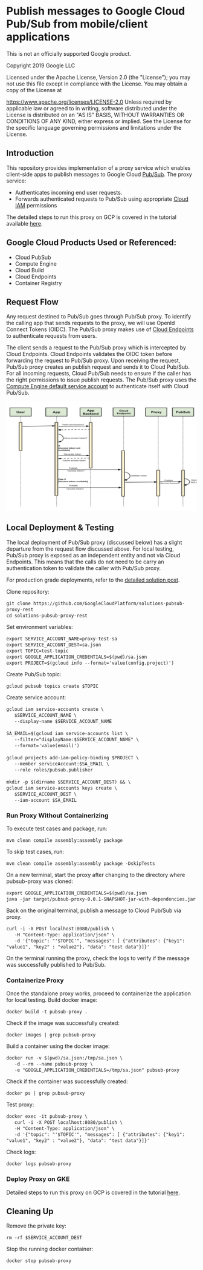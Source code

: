 # Publish messages to Google Cloud Pub/Sub from mobile/client applications

This is not an officially supported Google product.

Copyright 2019 Google LLC

Licensed under the Apache License, Version 2.0 (the "License"); you may not use this file except in compliance with the License. You may obtain a copy of the License at

https://www.apache.org/licenses/LICENSE-2.0
Unless required by applicable law or agreed to in writing, software distributed under the License is distributed on an "AS IS" BASIS, WITHOUT WARRANTIES OR CONDITIONS OF ANY KIND, either express or implied. See the License for the specific language governing permissions and limitations under the License.

## Introduction
This repository provides implementation of a proxy service which enables client-side apps to publish messages to Google Cloud [Pub/Sub](https://cloud.google.com/pubsub/docs/overview). The proxy service:
- Authenticates incoming end user requests. 
- Forwards authenticated requests to Pub/Sub using appropriate [Cloud IAM](https://cloud.google.com/iam/docs/overview) permissions

The detailed steps to run this proxy on GCP is covered in the tutorial available [here]().

## Google Cloud Products Used or Referenced:
- Cloud PubSub
- Compute Engine
- Cloud Build 
- Cloud Endpoints
- Container Registry

## Request Flow
Any request destined to Pub/Sub goes through Pub/Sub proxy. To identify the calling app that sends requests to the proxy, we will use OpenId Connect Tokens (OIDC). The Pub/Sub proxy makes use of [Cloud Endpoints](https://cloud.google.com/endpoints/docs/openapi/architecture-overview) to authenticate requests from users.

The client sends a request to the Pub/Sub proxy which is intercepted by Cloud Endpoints. Cloud Endpoints validates the OIDC token before forwarding the request to Pub/Sub proxy. Upon receiving the request, Pub/Sub proxy creates an publish request and sends it to Cloud Pub/Sub. For all incoming requests, Cloud Pub/Sub needs to ensure if the caller has the right permissions to issue publish requests. The Pub/Sub proxy uses the [Compute Engine default service account](https://cloud.google.com/compute/docs/access/service-accounts#compute_engine_default_service_account) to authenticate itself with Cloud Pub/Sub.

![Alt text](img/requestflow.png?raw=true)

## Local Deployment & Testing
The local deployment of Pub/Sub proxy (discussed below) has a slight departure from the request flow discussed above. For local testing, Pub/Sub proxy is exposed as an independent entity and not via Cloud Endpoints. This means that the calls do not need to be carry an authentication token to validate the caller with Pub/Sub proxy. 

For production grade deployments, refer to the [detailed solution post]().

Clone repository:
```
git clone https://github.com/GoogleCloudPlatform/solutions-pubsub-proxy-rest
cd solutions-pubsub-proxy-rest
```
Set environment variables:
```
export SERVICE_ACCOUNT_NAME=proxy-test-sa
export SERVICE_ACCOUNT_DEST=sa.json
export TOPIC=test-topic
export GOOGLE_APPLICATION_CREDENTIALS=$(pwd)/sa.json
export PROJECT=$(gcloud info --format='value(config.project)')
```
Create Pub/Sub topic:
```
gcloud pubsub topics create $TOPIC
```
Create service account:
```
gcloud iam service-accounts create \
   $SERVICE_ACCOUNT_NAME \
   --display-name $SERVICE_ACCOUNT_NAME

SA_EMAIL=$(gcloud iam service-accounts list \
   --filter="displayName:$SERVICE_ACCOUNT_NAME" \
   --format='value(email)')

gcloud projects add-iam-policy-binding $PROJECT \
   --member serviceAccount:$SA_EMAIL \
   --role roles/pubsub.publisher

mkdir -p $(dirname $SERVICE_ACCOUNT_DEST) && \
gcloud iam service-accounts keys create \
   $SERVICE_ACCOUNT_DEST \
   --iam-account $SA_EMAIL
```
### Run Proxy Without Containerizing
To execute test cases and package, run:
```
mvn clean compile assembly:assembly package
```
To skip test cases, run:
```
mvn clean compile assembly:assembly package -DskipTests
```
On a new terminal, start the proxy after changing to the directory where pubsub-proxy was cloned:
```
export GOOGLE_APPLICATION_CREDENTIALS=$(pwd)/sa.json
java -jar target/pubsub-proxy-0.0.1-SNAPSHOT-jar-with-dependencies.jar 
```
Back on the original terminal, publish a message to Cloud Pub/Sub via proxy.
```
curl -i -X POST localhost:8080/publish \
   -H "Content-Type: application/json" \
   -d '{"topic": "'$TOPIC'", "messages": [ {"attributes": {"key1": "value1", "key2" : "value2"}, "data": "test data"}]}'
```
On the terminal running the proxy, check the logs to verify if the message was successfully published to Pub/Sub.

### Containerize Proxy
Once the standalone proxy works, proceed to containerize the application for local testing.
Build docker image:
```
docker build -t pubsub-proxy .
```
Check if the image was successfully created:
```
docker images | grep pubsub-proxy
```
Build a container using the docker image:
```
docker run -v $(pwd)/sa.json:/tmp/sa.json \
   -d --rm --name pubsub-proxy \
   -e "GOOGLE_APPLICATION_CREDENTIALS=/tmp/sa.json" pubsub-proxy
```
Check if the container was successfully created:
```
docker ps | grep pubsub-proxy
```
Test proxy:
```
docker exec -it pubsub-proxy \
   curl -i -X POST localhost:8080/publish \
   -H "Content-Type: application/json" \
   -d '{"topic": "'$TOPIC'", "messages": [ {"attributes": {"key1": "value1", "key2" : "value2"}, "data": "test data"}]}'
```
Check logs:
```
docker logs pubsub-proxy
```
### Deploy Proxy on GKE
Detailed steps to run this proxy on GCP is covered in the tutorial [here]().

## Cleaning Up
Remove the private key:
```
rm -rf $SERVICE_ACCOUNT_DEST
```
Stop the running docker container:
```
docker stop pubsub-proxy
```
